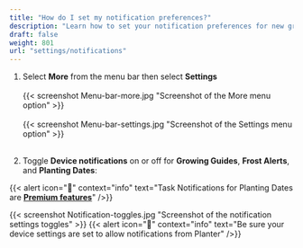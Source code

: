 ```yaml
---
title: "How do I set my notification preferences?"
description: "Learn how to set your notification preferences for new growing guides, frost alerts, and planting dates"
draft: false
weight: 801
url: "settings/notifications"
---
```


1. Select **More** from the menu bar then select **Settings**<br /><br />
{{< screenshot Menu-bar-more.jpg "Screenshot of the More menu option" >}}<br /><br />
{{< screenshot Menu-bar-settings.jpg "Screenshot of the Settings menu option" >}}<br /><br />

2. Toggle **Device notifications** on or off for **Growing Guides**, **Frost Alerts**, and **Planting Dates**:

{{< alert icon="💸" context="info" text="Task Notifications for Planting Dates are [**Premium features**](../../account/premium-subscription)" />}}

{{< screenshot Notification-toggles.jpg "Screenshot of the notification settings toggles" >}}
{{< alert icon="🥬" context="info" text="Be sure your device settings are set to allow notifications from Planter" />}}
